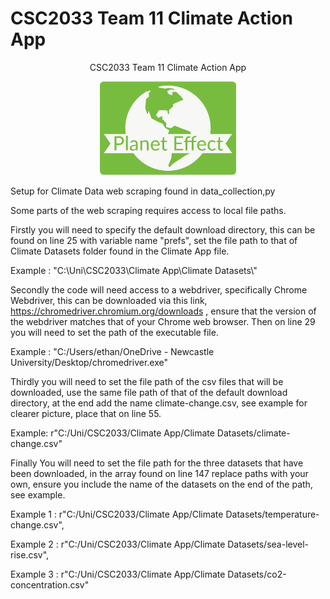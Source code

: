 # CSC2033 Team 11 Climate Action App

<p align="center">
CSC2033 Team 11 Climate Action App
</p>
<p align="center">
<img src="/static/Logo.png" height="150" alt="(Planet Effect Logo)">
</p>

Setup for Climate Data web scraping found in data_collection,py

Some parts of the web scraping requires access to local file
paths.

Firstly you will need to specify the default download
directory, this can be found on line 25 with variable name
"prefs", set the file path to that of Climate Datasets folder
found in the Climate App file.

Example : "C:\\Uni\\CSC2033\\Climate App\\Climate Datasets\\"

Secondly the code will need access to a webdriver, specifically
Chrome Webdriver, this can be downloaded via this link, https://chromedriver.chromium.org/downloads ,
ensure that the version of the webdriver matches that of your
Chrome web browser. Then on line 29 you will need to set the 
path of the executable file.

Example : "C:/Users/ethan/OneDrive - Newcastle University/Desktop/chromedriver.exe"

Thirdly you will need to set the file path of the csv files
that will be downloaded, use the same file path of that of 
the default download directory, at the end add the name climate-change.csv,
see example for clearer picture, place that on line 55.

Example: r"C:/Uni/CSC2033/Climate App/Climate Datasets/climate-change.csv"

Finally You will need to set the file path for the three datasets
that have been downloaded, in the array found on line 147 replace
paths with your own, ensure you include the name of the datasets
on the end of the path, see example.

Example 1 : r"C:/Uni/CSC2033/Climate App/Climate Datasets/temperature-change.csv",
                     
Example 2 : r"C:/Uni/CSC2033/Climate App/Climate Datasets/sea-level-rise.csv",
                     
Example 3 : r"C:/Uni/CSC2033/Climate App/Climate Datasets/co2-concentration.csv"